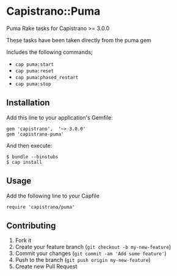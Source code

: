 # Capistrano::Puma

Puma Rake tasks for Capistrano >= 3.0.0

These tasks have been taken directly from the puma gem

Includes the following commands;

  - `cap puma:start`
  - `cap puma:reset`
  - `cap puma:phased_restart`
  - `cap puma:stop`

## Installation

Add this line to your application's Gemfile:

    gem 'capistrano',  '~> 3.0.0'
    gem 'capistrano-puma'

And then execute:

    $ bundle --binstubs
    $ cap install

## Usage

Add the following line to your Capfile

    require 'capistrano/puma'

## Contributing

1. Fork it
2. Create your feature branch (`git checkout -b my-new-feature`)
3. Commit your changes (`git commit -am 'Add some feature'`)
4. Push to the branch (`git push origin my-new-feature`)
5. Create new Pull Request
